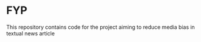 # FYP
This repository contains code for the project aiming to reduce media bias in textual news article
